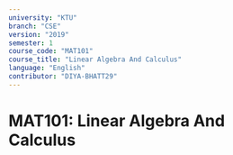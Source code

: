 ```yaml
---
university: "KTU"
branch: "CSE"
version: "2019"
semester: 1
course_code: "MAT101"
course_title: "Linear Algebra And Calculus"
language: "English"
contributor: "DIYA-BHATT29"
---
```


# MAT101: Linear Algebra And Calculus

